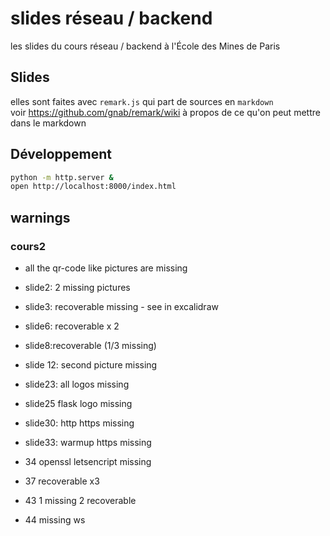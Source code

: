 # slides réseau / backend

les slides du cours réseau / backend à l'École des Mines de Paris

## Slides

elles sont faites avec `remark.js` qui part de sources en `markdown`  
voir <https://github.com/gnab/remark/wiki> à propos de ce qu'on peut mettre dans le markdown

## Développement

```bash
python -m http.server &
open http://localhost:8000/index.html
```

## warnings

### cours2

- all the qr-code like pictures are missing

- slide2: 2 missing pictures
- slide3: recoverable missing - see in excalidraw
- slide6: recoverable x 2
- slide8:recoverable (1/3 missing)
- slide 12: second picture missing
- slide23: all logos missing
- slide25 flask logo missing
- slide30: http https missing
- slide33: warmup https missing
- 34 openssl letsencript missing
- 37 recoverable x3
- 43 1 missing 2 recoverable
- 44 missing ws
